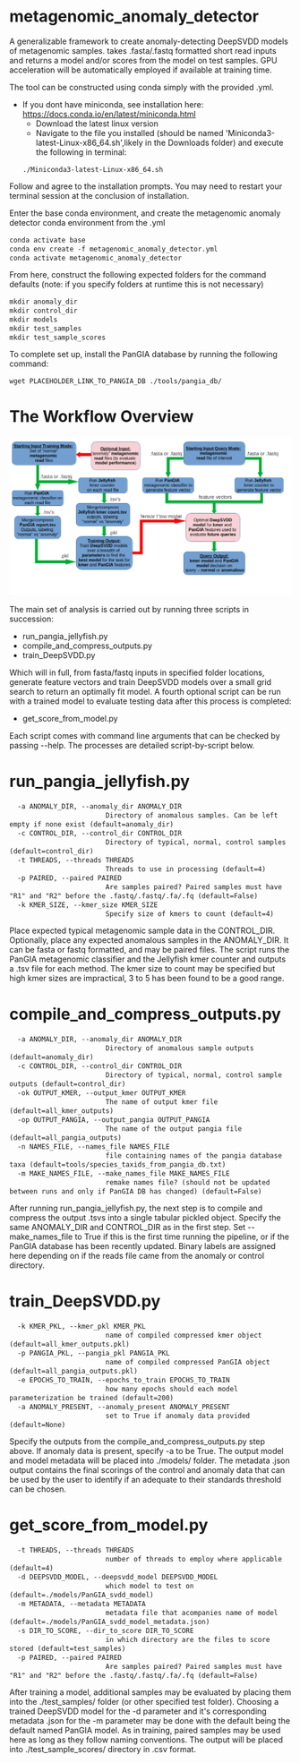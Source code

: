 # metagenomic_anomaly_detector

A generalizable framework to create anomaly-detecting DeepSVDD models of metagenomic samples. takes .fasta/.fastq formatted short read inputs and returns a model and/or scores from the model on test samples. GPU acceleration will be automatically employed if available at training time.

The tool can be constructed using conda simply with the provided .yml.
* If you dont have miniconda, see installation here: https://docs.conda.io/en/latest/miniconda.html
    * Download the latest linux version
    * Navigate to the file you installed (should be named 'Miniconda3-latest-Linux-x86_64.sh',likely in the Downloads folder) and execute the following in terminal:
    ```
    ./Miniconda3-latest-Linux-x86_64.sh
    ```
Follow and agree to the installation prompts. You may need to restart your terminal session at the conclusion of installation.

Enter the base conda environment, and create the metagenomic anomaly detector conda environment from the .yml
```
conda activate base
conda env create -f metagenomic_anomaly_detector.yml
conda activate metagenomic_anomaly_detector
```

From here, construct the following expected folders for the command defaults (note: if you specify folders at runtime this is not necessary)
```
mkdir anomaly_dir
mkdir control_dir
mkdir models
mkdir test_samples
mkdir test_sample_scores
```

To complete set up, install the PanGIA database by running the following command:
```
wget PLACEHOLDER_LINK_TO_PANGIA_DB ./tools/pangia_db/
```

# The Workflow Overview

![](images/MBM_flowchart.png)

The main set of analysis is carried out by running three scripts in succession:
* run_pangia_jellyfish.py
* compile_and_compress_outputs.py
* train_DeepSVDD.py

Which will in full, from fasta/fastq inputs in specified folder locations, generate feature vectors and train DeepSVDD models over a small grid search to return an optimally fit model. A fourth optional script can be run with a trained model to evaluate testing data after this process is completed:
* get_score_from_model.py

Each script comes with command line arguments that can be checked by passing --help. The processes are detailed script-by-script below.

# run_pangia_jellyfish.py
```
  -a ANOMALY_DIR, --anomaly_dir ANOMALY_DIR
                        Directory of anomalous samples. Can be left empty if none exist (default=anomaly_dir)
  -c CONTROL_DIR, --control_dir CONTROL_DIR
                        Directory of typical, normal, control samples (default=control_dir)
  -t THREADS, --threads THREADS
                        Threads to use in processing (default=4)
  -p PAIRED, --paired PAIRED
                        Are samples paired? Paired samples must have "R1" and "R2" before the .fastq/.fastq/.fa/.fq (default=False)
  -k KMER_SIZE, --kmer_size KMER_SIZE
                        Specify size of kmers to count (default=4)
```
Place expected typical metagenomic sample data in the CONTROL_DIR. Optionally, place any expected anomalous samples in the ANOMALY_DIR. It can be fasta or fastq formatted, and may be paired files. The script runs the PanGIA metagenomic classifier and the Jellyfish kmer counter and outputs a .tsv file for each method. The kmer size to count may be specified but high kmer sizes are impractical, 3 to 5 has been found to be a good range.

# compile_and_compress_outputs.py
```
  -a ANOMALY_DIR, --anomaly_dir ANOMALY_DIR
                        Directory of anomalous sample outputs (default=anomaly_dir)
  -c CONTROL_DIR, --control_dir CONTROL_DIR
                        Directory of typical, normal, control sample outputs (default=control_dir)
  -ok OUTPUT_KMER, --output_kmer OUTPUT_KMER
                        The name of output kmer file (default=all_kmer_outputs)
  -op OUTPUT_PANGIA, --output_pangia OUTPUT_PANGIA
                        The name of the output pangia file (default=all_pangia_outputs)
  -n NAMES_FILE, --names_file NAMES_FILE
                        file containing names of the pangia database taxa (default=tools/species_taxids_from_pangia_db.txt)
  -m MAKE_NAMES_FILE, --make_names_file MAKE_NAMES_FILE
                        remake names file? (should not be updated between runs and only if PanGIA DB has changed) (default=False)

```
After running run_pangia_jellyfish.py, the next step is to compile and compress the output .tsvs into a single tabular pickled object. Specify the same ANOMALY_DIR and CONTROL_DIR as in the first step. Set --make_names_file to True if this is the first time running the pipeline, or if the PanGIA database has been recently updated. Binary labels are assigned here depending on if the reads file came from the anomaly or control directory.

# train_DeepSVDD.py
```
  -k KMER_PKL, --kmer_pkl KMER_PKL
                        name of compiled compressed kmer object (default=all_kmer_outputs.pkl)
  -p PANGIA_PKL, --pangia_pkl PANGIA_PKL
                        name of compiled compressed PanGIA object (default=all_pangia_outputs.pkl)
  -e EPOCHS_TO_TRAIN, --epochs_to_train EPOCHS_TO_TRAIN
                        how many epochs should each model parameterization be trained (default=200)
  -a ANOMALY_PRESENT, --anomaly_present ANOMALY_PRESENT
                        set to True if anomaly data provided (default=None)
```
Specify the outputs from the compile_and_compress_outputs.py step above. If anomaly data is present, specify -a to be True. The output model and model metadata will be placed into ./models/ folder. The metadata .json output contains the final scorings of the control and anomaly data that can be used by the user to identify if an adequate to their standards threshold can be chosen.

# get_score_from_model.py
```
  -t THREADS, --threads THREADS
                        number of threads to employ where applicable (default=4)
  -d DEEPSVDD_MODEL, --deepsvdd_model DEEPSVDD_MODEL
                        which model to test on (default=./models/PanGIA_svdd_model)
  -m METADATA, --metadata METADATA
                        metadata file that acompanies name of model (default=./models/PanGIA_svdd_model_metadata.json)
  -s DIR_TO_SCORE, --dir_to_score DIR_TO_SCORE
                        in which directory are the files to score stored (default=test_samples)
  -p PAIRED, --paired PAIRED
                        Are samples paired? Paired samples must have "R1" and "R2" before the .fastq/.fastq/.fa/.fq (default=False)
```
After training a model, additional samples may be evaluated by placing them into the ./test_samples/ folder (or other specified test folder). Choosing a trained DeepSVDD model for the -d parameter and it's corresponding metadata .json for the -m parameter may be done with the default being the default named PanGIA model. As in training, paired samples may be used here as long as they follow naming conventions. The output will be placed into ./test_sample_scores/ directory in .csv format.
